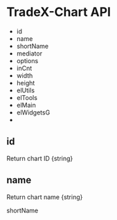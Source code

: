# TradeX-Chart API

* id
* name
* shortName
* mediator
* options
* inCnt
* width
* height
* elUtils
* elTools
* elMain
* elWidgetsG
*

## id

Return chart ID {string}

## name

Return chart name {string}

shortName
